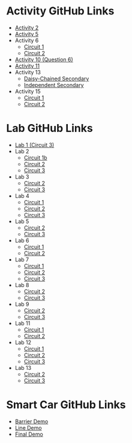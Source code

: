 # Activity GitHub Links
- [Activity 2](https://classroom.github.com/a/m_ZJ6wgP)
- [Activity 5](https://classroom.github.com/a/s0_D6Vfn)
- Activity 6
  - [Circuit 1](https://classroom.github.com/a/0hq55vz7)
  - [Circuit 2](https://classroom.github.com/a/9hhiLO5w)
- [Activity 10 (Question 6)](https://classroom.github.com/a/KsEsn32g)
- [Activity 11](https://classroom.github.com/a/gwMka0hL)
- Activity 13
  - [Daisy-Chained Secondary](https://classroom.github.com/a/Hl3o68Lu)
  - [Independent Secondary](https://classroom.github.com/a/AD4lew94)
- Activity 15
  - [Circuit 1](https://classroom.github.com/a/H5kuJTBv)
  - [Circuit 2](https://classroom.github.com/a/M0ssOVI1)

# Lab GitHub Links
- [Lab 1 (Circuit 3)]()
- Lab 2
  - [Circuit 1b]()
  - [Circuit 2]()
  - [Circuit 3]()
- Lab 3
  - [Circuit 2]()
  - [Circuit 3]()
- Lab 4
  - [Circuit 1]()
  - [Circuit 2]()
  - [Circuit 3]()
- Lab 5
  - [Circuit 2]()
  - [Circuit 3]()
- Lab 6
  - [Circuit 1]()
  - [Circuit 2]()
- Lab 7
  - [Circuit 1]()
  - [Circuit 2]()
  - [Circuit 3]()
- Lab 8
  - [Circuit 2]()
  - [Circuit 3]()
- Lab 9
  - [Circuit 2]()
  - [Circuit 3]()
- Lab 11
  - [Circuit 1]()
  - [Circuit 2]()
- Lab 12
  - [Circuit 1]()
  - [Circuit 2]()
  - [Circuit 3]()
- Lab 13
  - [Circuit 2]()
  - [Circuit 3]()


# Smart Car GitHub Links
- [Barrier Demo](https://classroom.github.com/a/EX1jAF7C)
- [Line Demo](https://classroom.github.com/a/ukFq6eMb)
- [Final Demo](https://classroom.github.com/a/8ObGgboY)
